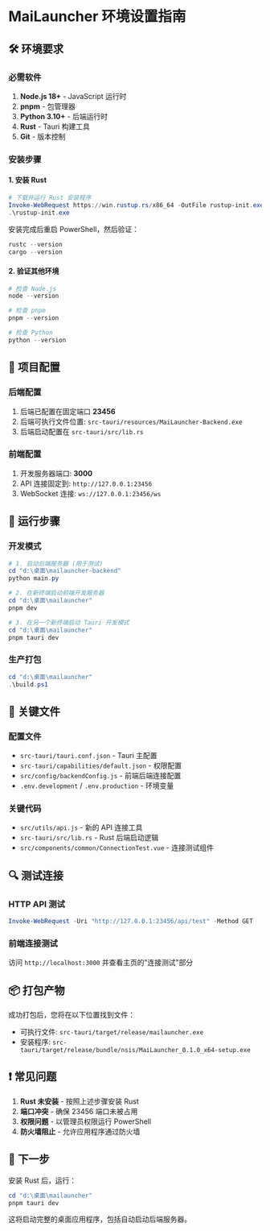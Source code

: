# MaiLauncher 环境设置指南

## 🛠️ 环境要求

### 必需软件

1. **Node.js 18+** - JavaScript 运行时
2. **pnpm** - 包管理器
3. **Python 3.10+** - 后端运行时
4. **Rust** - Tauri 构建工具
5. **Git** - 版本控制

### 安装步骤

#### 1. 安装 Rust

```powershell
# 下载并运行 Rust 安装程序
Invoke-WebRequest https://win.rustup.rs/x86_64 -OutFile rustup-init.exe
.\rustup-init.exe
```

安装完成后重启 PowerShell，然后验证：

```powershell
rustc --version
cargo --version
```

#### 2. 验证其他环境

```powershell
# 检查 Node.js
node --version

# 检查 pnpm
pnpm --version

# 检查 Python
python --version
```

## 🔧 项目配置

### 后端配置

1. 后端已配置在固定端口 **23456**
2. 后端可执行文件位置: `src-tauri/resources/MaiLauncher-Backend.exe`
3. 后端启动配置在 `src-tauri/src/lib.rs`

### 前端配置

1. 开发服务器端口: **3000**
2. API 连接固定到: `http://127.0.0.1:23456`
3. WebSocket 连接: `ws://127.0.0.1:23456/ws`

## 🚀 运行步骤

### 开发模式

```powershell
# 1. 启动后端服务器 (用于测试)
cd "d:\桌面\mailauncher-backend"
python main.py

# 2. 在新终端启动前端开发服务器
cd "d:\桌面\mailauncher"
pnpm dev

# 3. 在另一个新终端启动 Tauri 开发模式
cd "d:\桌面\mailauncher"
pnpm tauri dev
```

### 生产打包

```powershell
cd "d:\桌面\mailauncher"
.\build.ps1
```

## 📁 关键文件

### 配置文件

- `src-tauri/tauri.conf.json` - Tauri 主配置
- `src-tauri/capabilities/default.json` - 权限配置
- `src/config/backendConfig.js` - 前端后端连接配置
- `.env.development` / `.env.production` - 环境变量

### 关键代码

- `src/utils/api.js` - 新的 API 连接工具
- `src-tauri/src/lib.rs` - Rust 后端启动逻辑
- `src/components/common/ConnectionTest.vue` - 连接测试组件

## 🔍 测试连接

### HTTP API 测试

```powershell
Invoke-WebRequest -Uri "http://127.0.0.1:23456/api/test" -Method GET
```

### 前端连接测试

访问 `http://localhost:3000` 并查看主页的"连接测试"部分

## 📦 打包产物

成功打包后，您将在以下位置找到文件：

- 可执行文件: `src-tauri/target/release/mailauncher.exe`
- 安装程序: `src-tauri/target/release/bundle/nsis/MaiLauncher_0.1.0_x64-setup.exe`

## ❗ 常见问题

1. **Rust 未安装** - 按照上述步骤安装 Rust
2. **端口冲突** - 确保 23456 端口未被占用
3. **权限问题** - 以管理员权限运行 PowerShell
4. **防火墙阻止** - 允许应用程序通过防火墙

## 🎯 下一步

安装 Rust 后，运行：

```powershell
cd "d:\桌面\mailauncher"
pnpm tauri dev
```

这将启动完整的桌面应用程序，包括自动启动后端服务器。
